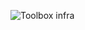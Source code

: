 ![Toolbox infra](https://github.com/SpiritixCS/ToolBox/assets/77000765/64b4beec-a0b5-40bb-8bef-a9c4f2e3055a)
